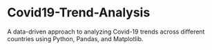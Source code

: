 # Covid19-Trend-Analysis
A data-driven approach to analyzing Covid-19 trends across different countries using Python, Pandas, and Matplotlib.

